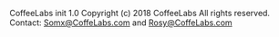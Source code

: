CoffeeLabs init 1.0
Copyright (c) 2018 CoffeeLabs
All rights reserved.
Contact: Somx@CoffeLabs.com and Rosy@CoffeLabs.com
